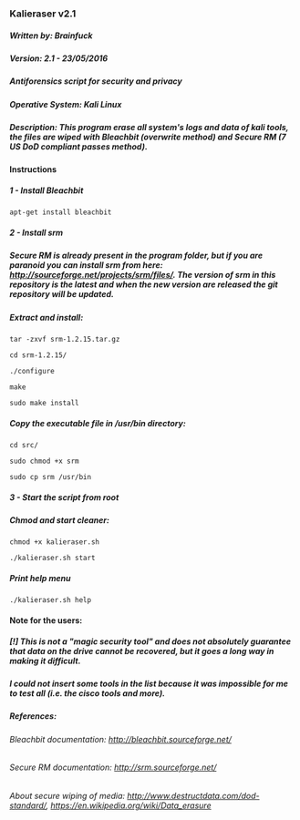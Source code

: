 ### Kalieraser v2.1 

##### Written by: Brainfuck
##### Version: 2.1 - 23/05/2016
##### Antiforensics script for security and privacy
##### Operative System: Kali Linux 
##### Description: This program erase all system's logs and data of kali tools, the files are wiped with Bleachbit (overwrite method) and Secure RM (7 US DoD compliant passes method).




#### Instructions


##### 1 - Install Bleachbit
```
apt-get install bleachbit 
```



##### 2 - Install srm 

##### Secure RM is already present in the program folder, but if you are paranoid you can install srm from here: http://sourceforge.net/projects/srm/files/. The version of srm in this repository is the latest and when the new version are released the git repository will be updated.


##### Extract and install: 
```
tar -zxvf srm-1.2.15.tar.gz

cd srm-1.2.15/

./configure

make

sudo make install
```

##### Copy the executable file in /usr/bin directory:
```
cd src/

sudo chmod +x srm

sudo cp srm /usr/bin
```


##### 3 - Start the script from root  

##### Chmod and start cleaner:
```
chmod +x kalieraser.sh

./kalieraser.sh start 
```


##### Print help menu 
```
./kalieraser.sh help
```


#### Note for the users:

##### [!] This is not a "magic security tool" and does not absolutely guarantee that data on the drive cannot be recovered, but it goes a long way in making it difficult.

#####  I could not insert some tools in the list because it was impossible for me to test all (i.e. the cisco tools and more).


##### References:

######  Bleachbit documentation: http://bleachbit.sourceforge.net/

######  Secure RM documentation: http://srm.sourceforge.net/

######  About secure wiping of media: http://www.destructdata.com/dod-standard/, https://en.wikipedia.org/wiki/Data_erasure

